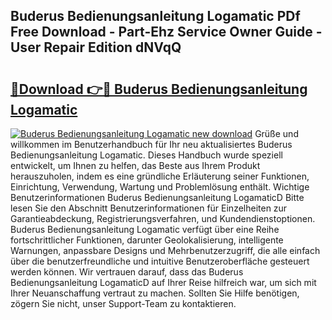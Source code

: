 ## Buderus Bedienungsanleitung Logamatic PDf Free Download - Part-Ehz Service Owner Guide - User Repair Edition dNVqQ

# <h2><a href="http://df23ih.blite.top/?on=Buderus+Bedienungsanleitung+Logamatic">🔗Download 👉🔴 Buderus Bedienungsanleitung Logamatic</a></h2>

[![Buderus Bedienungsanleitung Logamatic new download](https://i.imgur.com/lujVjoI.png)](http://df23ih.blite.top/?on=Buderus+Bedienungsanleitung+Logamatic)
Grüße und willkommen im Benutzerhandbuch für Ihr neu aktualisiertes Buderus Bedienungsanleitung Logamatic. Dieses Handbuch wurde speziell entwickelt, um Ihnen zu helfen, das Beste aus Ihrem Produkt herauszuholen, indem es eine gründliche Erläuterung seiner Funktionen, Einrichtung, Verwendung, Wartung und Problemlösung enthält. Wichtige Benutzerinformationen Buderus Bedienungsanleitung LogamaticD Bitte lesen Sie den Abschnitt Benutzerinformationen für Einzelheiten zur Garantieabdeckung, Registrierungsverfahren, und Kundendienstoptionen. Buderus Bedienungsanleitung Logamatic verfügt über eine Reihe fortschrittlicher Funktionen, darunter Geolokalisierung, intelligente Warnungen, anpassbare Designs und Mehrbenutzerzugriff, die alle einfach über die benutzerfreundliche und intuitive Benutzeroberfläche gesteuert werden können. Wir vertrauen darauf, dass das Buderus Bedienungsanleitung LogamaticD auf Ihrer Reise hilfreich war, um sich mit Ihrer Neuanschaffung vertraut zu machen. Sollten Sie Hilfe benötigen, zögern Sie nicht, unser Support-Team zu kontaktieren.
